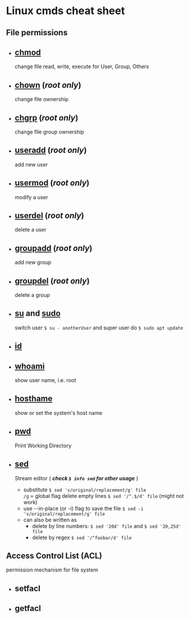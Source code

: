 # Linux cmds cheat sheet

## File permissions

- ## [chmod](https://ss64.com/bash/chmod.html)

  change file read, write, execute for User, Group, Others

- ## [chown](https://ss64.com/bash/chown.html) (**_root only_**)

  change file ownership

- ## [chgrp](https://ss64.com/bash/chgrp.html) (**_root only_**)

  change file group ownership

- ## [useradd](https://ss64.com/bash/useradd.html) (**_root only_**)

  add new user

- ## [usermod](https://ss64.com/bash/usermod.html) (**_root only_**)

  modify a user

- ## [userdel](https://ss64.com/bash/userdel.html) (**_root only_**)

  delete a user

- ## [groupadd](https://ss64.com/bash/groupadd.html) (**_root only_**)

  add new group

- ## [groupdel](https://ss64.com/bash/groupdel.html) (**_root only_**)

  delete a group

- ## [su](https://ss64.com/bash/su.html) and [sudo](https://ss64.com/bash/sudo.html)

  switch user `$ su - anotherUser`
  and super user do `$ sudo apt update`

- ## [id](https://ss64.com/bash/id.html)

- ## [whoami](https://www.ss64.com/bash/whoami.html)
  show user name, i.e. root
- ## [hosthame](https://linux.die.net/man/1/hostname)
  show or set the system's host name
- ## [pwd](https://ss64.com/bash/pwd.html)
  Print Working Directory
- ## [sed](https://ss64.com/bash/sed.html)
  Stream editor ( **_check `$ info sed` for other usage_** )
  - substitute `$ sed 's/original/replacement/g' file`  
    `/g` = global flag
    delete empty lines `$ sed '/^.$/d' file` (might not work)
  - use --in-place (or -i) flag to save the file `$ sed -i 's/original/replacement/g' file`
  - can also be written as
    - delete by line numbers: `$ sed '20d' file` and `$ sed '20,25d' file`
    - delete by regex `$ sed '/^foobar/d' file`

## Access Control List (ACL)

permission mechanism for file system

- ## setfacl
- ## getfacl
